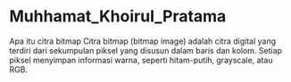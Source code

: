 # Muhhamat_Khoirul_Pratama
Apa itu citra bitmap Citra bitmap (bitmap image) adalah citra digital yang terdiri dari sekumpulan piksel yang disusun dalam baris dan kolom. Setiap piksel menyimpan informasi warna, seperti hitam-putih, grayscale, atau RGB.
